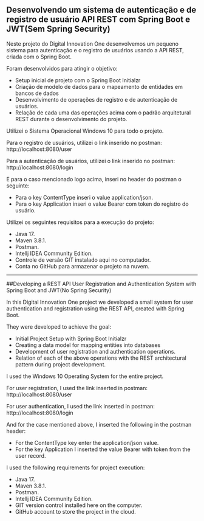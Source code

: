 ## Desenvolvendo um sistema de autenticação e de registro de usuário API REST com Spring Boot e JWT(Sem Spring Security)

Neste projeto do Digital Innovation One desenvolvemos um pequeno sistema para autenticação e o registro de usuários usando a API REST, criada com o Spring Boot.

Foram desenvolvidos para atingir o objetivo:

* Setup inicial de projeto com o Spring Boot Initialzr
* Criação de modelo de dados para o mapeamento de entidades em bancos de dados
* Desenvolvimento de operações de registro e de autenticação de usuários.
* Relação de cada uma das operações acima com o padrão arquitetural REST durante o desenvolvimento do projeto.

Utilizei o Sistema Operacional Windows 10 para todo o projeto.

Para o registro de usuários, utilizei o link inserido no postman: http://localhost:8080/user

Para a autenticação de usuários, utilizei o link inserido no postman: http://localhost:8080/login

E para o caso mencionado logo acima, inseri no header do postman o seguinte:

* Para o key ContentType inseri o value application/json.
* Para o key Application inseri o value Bearer com token do registro do usuário.

Utilizei os seguintes requisitos para a execução do projeto:

* Java 17.
* Maven 3.8.1.
* Postman.
* Intellj IDEA Community Edition.
* Controle de versão GIT instalado aqui no computador.
* Conta no GitHub para armazenar o projeto na nuvem.

--------------------------------------------------------------------

##Developing a REST API User Registration and Authentication System with Spring Boot and JWT(No Spring Security)

In this Digital Innovation One project we developed a small system for user authentication and registration using the REST API, created with Spring Boot.

They were developed to achieve the goal:

* Initial Project Setup with Spring Boot Initialzr
* Creating a data model for mapping entities into databases
* Development of user registration and authentication operations.
* Relation of each of the above operations with the REST architectural pattern during project development.

 
I used the Windows 10 Operating System for the entire project.

For user registration, I used the link inserted in postman: http://localhost:8080/user

For user authentication, I used the link inserted in postman: http://localhost:8080/login

And for the case mentioned above, I inserted the following in the postman header:

* For the ContentType key enter the application/json value.
* For the key Application I inserted the value Bearer with token from the user record.

 
I used the following requirements for project execution:

* Java 17.
* Maven 3.8.1.
* Postman.
* Intellj IDEA Community Edition.
* GIT version control installed here on the computer.
* GitHub account to store the project in the cloud.